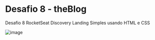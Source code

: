 # Desafio 8 - theBlog
Desafio 8 RocketSeat Discovery 
Landing Simples usando HTML e CSS 

![image](https://user-images.githubusercontent.com/79944203/155445386-c913c3c2-f961-428f-bd8b-68db17f1d3a7.png)


